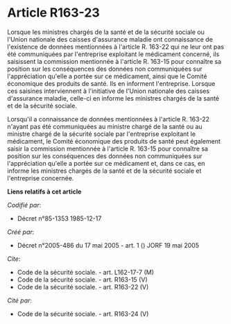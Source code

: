 # Article R163-23

Lorsque les ministres chargés de la santé et de la sécurité sociale ou l'Union nationale des caisses d'assurance maladie ont
connaissance de l'existence de données mentionnées à l'article R. 163-22 qui ne leur ont pas été communiquées par
l'entreprise exploitant le médicament concerné, ils saisissent la commission mentionnée à l'article R. 163-15 pour connaître
sa position sur les conséquences des données non communiquées sur l'appréciation qu'elle a portée sur ce médicament, ainsi
que le Comité économique des produits de santé. Ils en informent l'entreprise. Lorsque ces saisines interviennent à
l'initiative de l'Union nationale des caisses d'assurance maladie, celle-ci en informe les ministres chargés de la santé et
de la sécurité sociale. 

Lorsqu'il a connaissance de données mentionnées à l'article R. 163-22 n'ayant pas été communiquées au ministre chargé de la
santé ou au ministre chargé de la sécurité sociale par l'entreprise exploitant le médicament, le Comité économique des
produits de santé peut également saisir la commission mentionnée à l'article R. 163-15 pour connaître sa position sur les
conséquences des données non communiquées sur l'appréciation qu'elle a portée sur ce médicament et, dans ce cas, en informe
les ministres chargés de la santé et de la sécurité sociale et l'entreprise concernée.

**Liens relatifs à cet article**

_Codifié par_:

  - Décret n°85-1353 1985-12-17

_Créé par_:

  - Décret n°2005-486 du 17 mai 2005 - art. 1 () JORF 19 mai 2005

_Cite_:

  - Code de la sécurité sociale. - art. L162-17-7 (M)
  - Code de la sécurité sociale. - art. R163-15 (V)
  - Code de la sécurité sociale. - art. R163-22 (V)

_Cité par_:

  - Code de la sécurité sociale. - art. R163-24 (V)
